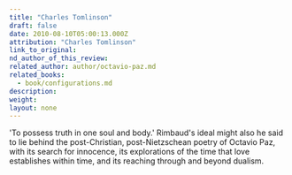 ```yaml
---
title: "Charles Tomlinson"
draft: false
date: 2010-08-10T05:00:13.000Z
attribution: "Charles Tomlinson"
link_to_original:
nd_author_of_this_review:
related_author: author/octavio-paz.md
related_books:
  - book/configurations.md
description:
weight:
layout: none
---
```

'To possess truth in one soul and body.' Rimbaud's ideal might also he said to lie behind the post-Christian, post-Nietzschean poetry of Octavio Paz, with its search for innocence, its explorations of the time that love establishes within time, and its reaching through and beyond dualism.

